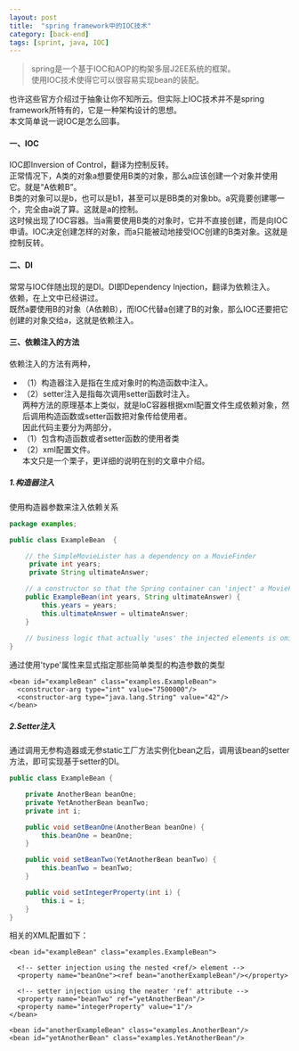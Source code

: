 ```yaml
---
layout: post
title:  "spring framework中的IOC技术"
category: [back-end]
tags: [sprint, java, IOC]
---
```


> spring是一个基于IOC和AOP的构架多层J2EE系统的框架。  
使用IOC技术使得它可以很容易实现bean的装配。  

也许这些官方介绍过于抽象让你不知所云。但实际上IOC技术并不是spring framework所特有的，它是一种架构设计的思想。  
本文简单说一说IOC是怎么回事。

<!-- more -->

#### 一、IOC

IOC即Inversion of Control，翻译为控制反转。  
正常情况下，A类的对象a想要使用B类的对象，那么a应该创建一个对象并使用它。就是“A依赖B”。  
B类的对象可以是b，也可以是b1，甚至可以是BB类的对象bb。a究竟要创建哪一个，完全由a说了算。这就是a的控制。  
这时候出现了IOC容器。当a需要使用B类的对象时，它并不直接创建，而是向IOC申请。IOC决定创建怎样的对象，而a只能被动地接受IOC创建的B类对象。这就是控制反转。  

#### 二、DI

常常与IOC伴随出现的是DI。DI即Dependency Injection，翻译为依赖注入。  
依赖，在上文中已经讲过。  
既然a要使用B的对象（A依赖B），而IOC代替a创建了B的对象，那么IOC还要把它创建的对象交给a，这就是依赖注入。  

#### 三、依赖注入的方法

依赖注入的方法有两种，  
 - （1）构造器注入是指在生成对象时的构造函数中注入。  
 - （2）setter注入是指每次调用setter函数时注入。    
两种方法的原理基本上类似，就是IoC容器根据xml配置文件生成依赖对象，然后调用构造函数或setter函数把对象传给使用者。  
因此代码主要分为两部分，  
 - （1）包含构造函数或者setter函数的使用者类  
 - （2）xml配置文件。  
本文只是一个栗子，更详细的说明在别的文章中介绍。

##### 1.构造器注入

使用构造器参数来注入依赖关系

```java
package examples;

public class ExampleBean  {

    // the SimpleMovieLister has a dependency on a MovieFinder
     private int years;
     private String ultimateAnswer;

    // a constructor so that the Spring container can 'inject' a MovieFinder
    public ExampleBean(int years, String ultimateAnswer) {
        this.years = years;
        this.ultimateAnswer = ultimateAnswer;
    }
    
    // business logic that actually 'uses' the injected elements is omitted...
}
```

通过使用'type'属性来显式指定那些简单类型的构造参数的类型

```
<bean id="exampleBean" class="examples.ExampleBean">
  <constructor-arg type="int" value="7500000"/>
  <constructor-arg type="java.lang.String" value="42"/>
</bean>
```

##### 2.Setter注入

通过调用无参构造器或无参static工厂方法实例化bean之后，调用该bean的setter方法，即可实现基于setter的DI。  

```java
public class ExampleBean {

    private AnotherBean beanOne;
    private YetAnotherBean beanTwo;
    private int i;

    public void setBeanOne(AnotherBean beanOne) {
        this.beanOne = beanOne;
    }

    public void setBeanTwo(YetAnotherBean beanTwo) {
        this.beanTwo = beanTwo;
    }

    public void setIntegerProperty(int i) {
        this.i = i;
    }    
}
```

相关的XML配置如下：

```
<bean id="exampleBean" class="examples.ExampleBean">

  <!-- setter injection using the nested <ref/> element -->
  <property name="beanOne"><ref bean="anotherExampleBean"/></property>

  <!-- setter injection using the neater 'ref' attribute -->
  <property name="beanTwo" ref="yetAnotherBean"/>
  <property name="integerProperty" value="1"/>
</bean>

<bean id="anotherExampleBean" class="examples.AnotherBean"/>
<bean id="yetAnotherBean" class="examples.YetAnotherBean"/>
```
